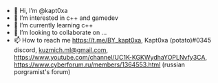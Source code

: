 - 👋 Hi, I’m @kapt0xa
- 👀 I’m interested in c++ and gamedev
- 🌱 I’m currently learning c++
- 💞️ I’m looking to collaborate on ...
- 📫 How to reach me https://t.me/BY_kapt0xa, Kapt0xa (potato)#0345 discord, kuzmich.ml@gmail.com, https://www.youtube.com/channel/UC1K-KGKWydhaYOPLNvfy3CA, https://www.cyberforum.ru/members/1364553.html (russian porgramist's forum)
